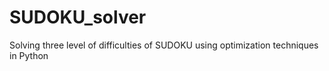 # SUDOKU_solver
Solving three level of difficulties of SUDOKU using optimization techniques in Python
